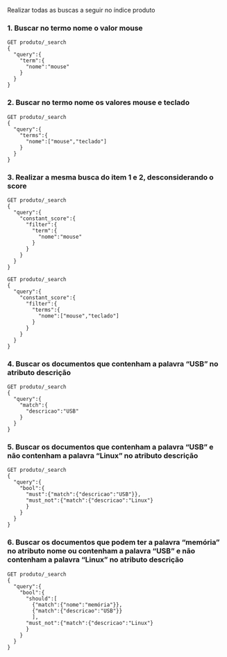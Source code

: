 Realizar todas as buscas a seguir no índice produto

### 1. Buscar no termo nome o valor mouse
```
GET produto/_search
{
  "query":{
    "term":{
      "nome":"mouse"
    }
  }
}
```

### 2. Buscar no termo nome os valores mouse e teclado
```
GET produto/_search
{
  "query":{
    "terms":{
      "nome":["mouse","teclado"]
    }
  }
}
```

### 3. Realizar a mesma busca do item 1 e 2, desconsiderando o score
```
GET produto/_search
{
  "query":{
    "constant_score":{
      "filter":{
        "term":{
          "nome":"mouse"
        }
      }
    }
  }
}
```
```
GET produto/_search
{
  "query":{
    "constant_score":{
      "filter":{
        "terms":{
          "nome":["mouse","teclado"]
        }
      }
    }
  }
}
```

### 4. Buscar os documentos que contenham a palavra “USB” no atributo descrição
```
GET produto/_search
{
  "query":{
    "match":{
      "descricao":"USB"
    }
  }
}
```

### 5. Buscar os documentos que contenham a palavra “USB” e não contenham a palavra “Linux” no atributo descrição
```
GET produto/_search
{
  "query":{
    "bool":{
      "must":{"match":{"descricao":"USB"}},
      "must_not":{"match":{"descricao":"Linux"}
      }
    }
  }
}
```

### 6. Buscar os documentos que podem ter a palavra “memória” no atributo nome ou contenham a palavra “USB” e não contenham a palavra “Linux” no atributo descrição
```
GET produto/_search
{
  "query":{
    "bool":{
      "should":[
        {"match":{"nome":"memória"}},
        {"match":{"descricao":"USB"}}
        ],
      "must_not":{"match":{"descricao":"Linux"}
      }
    }
  }
}
```
